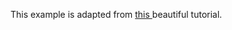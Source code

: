 This example is adapted from <a href="https://www.codeproject.com/Articles/363338/Factory-Pattern-in-Cplusplus?fid=1703798&df=90&mpp=50&prof=True&sort=Position&view=Normal&spc=Tight&fr=51" target="_blank"> this </a> beautiful tutorial.